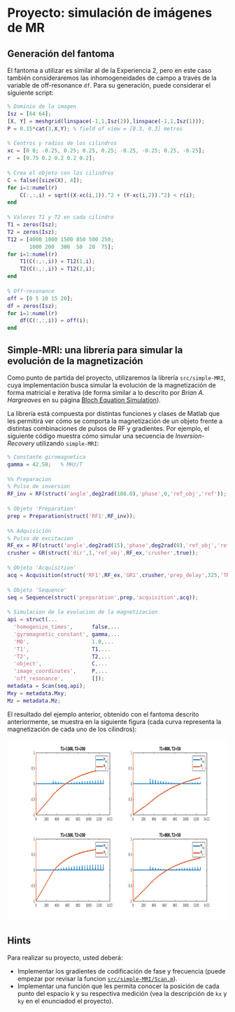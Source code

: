 # Proyecto: simulación de imágenes de MR
## Generación del fantoma
El fantoma a utilizar es similar al de la Experiencia 2, pero en este caso también consideraremos las inhomogeneidades de campo a través de la variable de off-resonance ```df```. Para su generación, puede considerar el siguiente script:
```matlab
% Dominio de la imagen
Isz = [64 64];
[X, Y] = meshgrid(linspace(-1,1,Isz(2)),linspace(-1,1,Isz(1)));
P = 0.15*cat(3,X,Y); % field of view = [0.3, 0.3] metros

% Centros y radios de los cilindros
xc = [0 0; -0.25, 0.25; 0.25, 0.25; -0.25, -0.25; 0.25, -0.25];
r  = [0.75 0.2 0.2 0.2 0.2];

% Crea el objeto con los cilindros
C = false([size(X), 4]);
for i=1:numel(r)
    C(:,:,i) = sqrt((X-xc(i,1)).^2 + (Y-xc(i,2)).^2) < r(i);
end

% Valores T1 y T2 en cada cilindro
T1 = zeros(Isz);
T2 = zeros(Isz);
T12 = [4000 1000 1500 850 500 250;
       1000 200  300  50  20  75];
for i=1:numel(r)
    T1(C(:,:,i)) = T12(1,i);
    T2(C(:,:,i)) = T12(2,i);
end

% Off-resonance
off = [0 5 10 15 20];
df = zeros(Isz);
for i=1:numel(r)
    df(C(:,:,i)) = off(i);
end
```

## Simple-MRI: una librería para simular la evolución de la magnetización
Como punto de partida del proyecto, utilizaremos la librería ```src/simple-MRI```, cuya implementación busca simular la evolución de la magnetización de forma matricial e iterativa (de forma similar a lo descrito por *Brian A. Hargreaves* en su página [Bloch Equation Simulation](http://mrsrl.stanford.edu/~brian/bloch/)).

La librería está compuesta por distintas funciones y clases de Matlab que les permitirá ver cómo se comporta la magnetización de un objeto frente a distintas combinaciones de pulsos de RF y gradientes. Por ejemplo, el siguiente código muestra cómo simular una secuencia de *Inversion-Recovery* utilizando ```simple-MRI```:
```matlab
% Constante giromagnetica
gamma = 42.58;   % MHz/T

%% Preparacion
% Pulso de inversion
RF_inv = RF(struct('angle',deg2rad(180.0),'phase',0,'ref_obj','ref'));

% Objeto 'Preparation'
prep = Preparation(struct('RF1',RF_inv));

%% Adquisición
% Pulso de excitacion
RF_ex = RF(struct('angle',deg2rad(15),'phase',deg2rad(0),'ref_obj','ref'));
crusher = GR(struct('dir',1,'ref_obj',RF_ex,'crusher',true));

% Objeto 'Acquisition'
acq = Acquisition(struct('RF1',RF_ex,'GR1',crusher,'prep_delay',325,'TR',100,'nb_frames',10));

% Objeto 'Sequence'
seq = Sequence(struct('preparation',prep,'acquisition',acq));

% Simulacion de la evolucion de la magnetizacion
api = struct(...
  'homogenize_times',      false,...
  'gyromagnetic_constant', gamma,...
  'M0',                    1.0,...
  'T1',                    T1,...
  'T2',                    T2,...
  'object',                C,...
  'image_coordinates',     P,...
  'off_resonance',         []);
metadata = Scan(seq,api);
Mxy = metadata.Mxy;
Mz = metadata.Mz;
```

El resultado del ejemplo anterior, obtenido con el fantoma descrito anteriormente, se muestra en la siguiente figura (cada curva representa la magnetización de cada uno de los cilindros):

<img src="https://github.com/hmella/IEE3773_2-2020/blob/master/images/P1.png?raw=true" width="950" height="416">

## Hints
Para realizar su proyecto, usted deberá:
- Implementar los gradientes de codificación de fase y frecuencia (puede empezar por revisar la funcion [```src/simple-MRI/Scan.m```](https://github.com/hmella/IEE3773_2-2020/blob/master/Proyecto:%20simulacion%20de%20imagenes%20de%20MRI/src/simple-MRI/src/Scan.m)).
- Implementar una función que les permita conocer la posición de cada punto del espacio k y su respectiva medición (vea la descripción de ```kx``` y ```ky``` en el enunciadod el proyecto).
